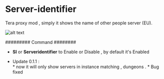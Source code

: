 # Server-identifier
Tera proxy mod , simply it shows the name of other people server (EU).

![alt text](https://i.imgur.com/F4bKSem.png)

 ######### Command ########
 
  *  <strong>SI</strong> or <strong>Serveridentifier</strong> to Enable or Disable , by default it's Enabled

  *  Update 0.1.1 :  
    * now it will only show servers in instance matching , dungeons .
    *   Bug fixed

 
